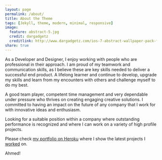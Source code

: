 ```yaml
---
layout: page
permalink: /about/
title: About the Theme
tags: [Jekyll, theme, modern, minimal, responsive]
image:
  feature: abstract-5.jpg
  credit: dargadgetz
  creditlink: http://www.dargadgetz.com/ios-7-abstract-wallpaper-pack-for-iphone-5-and-ipod-touch-retina/
share: true
---
```



As a Developer and Designer, I enjoy working with people who are professional in their approach. I am proud of my teamwork and communication skills, as I believe these are key skills needed to deliver a successful end product. A lifelong learner and continue to develop, upgrade my skills and learn from my encounters with others and challenge myself to do my best.

A good team player, competent time management and very dependable under pressure who thrives on creating engaging creative solutions. I committed to having an impact on the future of any company that I work for with innovative ideas and enthusiasm.

Looking for a suitable position within a company where outstanding performance is recognized and where I can work on a variety of high profile projects.

Please check [my portfolio on Heroku](http://ahmednadar.herokuapp.com/) where I show the latest projects I [worked](http://ahmednadar.herokuapp.com/work) on.

Ahmed!